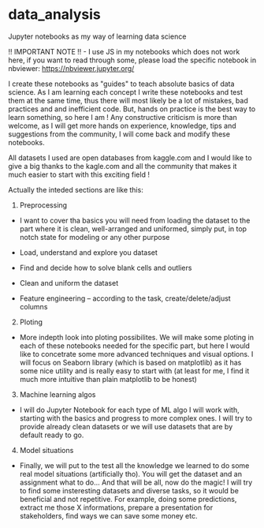 # data_analysis
Jupyter notebooks as my way of learning data science


!! IMPORTANT NOTE !! - I use JS in my notebooks which does not work here, if you want to read through some, please load the specific notebook in nbviewer:
https://nbviewer.jupyter.org/

I create these notebooks as "guides" to teach absolute basics of data science. As I am learning each concept I write these notebooks and test them at the same time, thus there will most likely be a lot of mistakes, bad practices and and inefficient code. But, hands on practice is the best way to learn something, so here I am ! Any constructive criticism is more than welcome, as I will get more hands on experience, knowledge, tips and suggestions from the community, I will come back and modify these notebooks.

All datasets I used are open databases from kaggle.com and I would like to give a big thanks to the kagle.com and all the community that makes it much easier to start with this 
exciting field !



Actually the inteded sections are like this:


1)	Preprocessing
-	I want to cover tha basics you will need from loading the dataset to the part where it is clean, well-arranged and uniformed, simply put, in top notch state for modeling or any other purpose

  -	Load, understand and explore you dataset
  -	Find and decide how to solve blank cells and outliers
  -	Clean and uniform the dataset
  -	Feature engineering – according to the task, create/delete/adjust columns



2)	Ploting

-	More indepth look into ploting possibilites. We will make some ploting in each of these notebooks needed for the specific part, but here I would like to concetrate some more advanced techniques and visual options. I will focus on Seaborn library (which is based on matplotlib) as it has some nice utility and is really easy to start with (at least for me, I find it much more intuitive than plain matplotlib to be honest)



3)	Machine learning algos

-	I will do Jupyter Notebook for each type of ML algo I will work with, starting with the basics and progress to more complex ones. I will try to provide already clean datasets or we will use datasets that are by default ready to go.



4)	Model situations

-	Finally, we will put to the test all the knowledge we learned to do some real model situations (artificially tho). You will get the dataset and an assignment what to do... And that will be all, now do the magic! I will try to find some insteresting datasets and diverse tasks, so it would be beneficial and not repetitive. For example, doing some predictions, extract me those X informations, prepare a presentation for stakeholders, find ways we can save some money etc.
